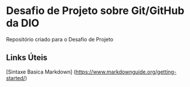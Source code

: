 # Desafio de Projeto sobre Git/GitHub da DIO
Repositório criado para o Desafio de Projeto 

## Links Úteis
[Sintaxe Basica Markdown] (https://www.markdownguide.org/getting-started/)

